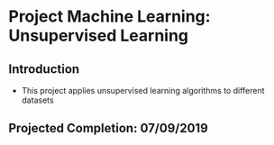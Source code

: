 # Project Machine Learning: Unsupervised Learning

## Introduction
* This project applies unsupervised learning algorithms to different datasets

## Projected Completion: 07/09/2019
